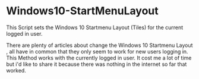 # Windows10-StartMenuLayout
This Script sets the Windows 10 Startmenu Layout (Tiles) for the current logged in user.

There are plenty of articles about change the Windows 10 Startmenu Layout , all have in common that they only seem to work for new users logging in. This Method works with the currently logged in user. It cost me a lot of time but i'd like to share it because there was nothing in the internet so far that worked.
